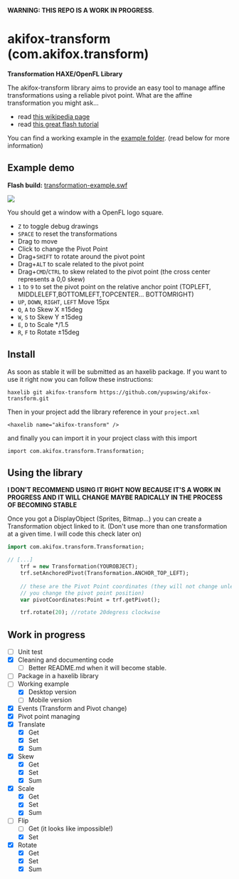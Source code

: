 **WARNING: THIS REPO IS A WORK IN PROGRESS**.

# akifox-transform (com.akifox.transform)
**Transformation HAXE/OpenFL Library**

The akifox-transform library aims to provide an easy tool to manage affine transformations using a reliable pivot point.
What are the affine transformation you might ask...
- read <a href="http://en.wikipedia.org/wiki/Affine_transformation">this wikipedia page</a>
- read <a href="http://www.senocular.com/flash/tutorials/transformmatrix/">this great flash tutorial</a>

You can find a working example in the <a href="https://github.com/yupswing/akifox-transform/tree/master/example">example folder</a>. (read below for more information)

## Example demo

**Flash build:** <a href="https://dl.dropboxusercontent.com/u/683344/akifox/akifox-transform/transformation-example.swf">transformation-example.swf</a>

<img src="https://dl.dropboxusercontent.com/u/683344/akifox/akifox-transform/transformation-example.png"/>

You should get a window with a OpenFL logo square.
- <code>Z</code> to toggle debug drawings
- <code>SPACE</code> to reset the transformations
- Drag to move
- Click to change the Pivot Point
- Drag+<code>SHIFT</code> to rotate around the pivot point
- Drag+<code>ALT</code> to scale related to the pivot point
- Drag+<code>CMD</code>/<code>CTRL</code> to skew related to the pivot point (the cross center represents a 0,0 skew)
- <code>1</code> to <code>9</code> to set the pivot point on the relative anchor point (TOPLEFT, MIDDLELEFT,BOTTOMLEFT,TOPCENTER... BOTTOMRIGHT)
- <code>UP</code>, <code>DOWN</code>, <code>RIGHT</code>, <code>LEFT</code> Move 15px
- <code>Q</code>, <code>A</code> to Skew X ±15deg
- <code>W</code>, <code>S</code> to Skew Y ±15deg
- <code>E</code>, <code>D</code> to Scale */1.5
- <code>R</code>, <code>F</code> to Rotate ±15deg


## Install

As soon as stable it will be submitted as an haxelib package.
If you want to use it right now you can follow these instructions:

```
haxelib git akifox-transform https://github.com/yupswing/akifox-transform.git
```

Then in your project add the library reference in your ```project.xml```

```
<haxelib name="akifox-transform" />
```

and finally you can import it in your project class with this import
```
import com.akifox.transform.Transformation;
```


## Using the library
**I DON'T RECOMMEND USING IT RIGHT NOW BECAUSE IT'S A WORK IN PROGRESS AND IT WILL CHANGE MAYBE RADICALLY IN THE PROCESS OF BECOMING STABLE**

Once you got a DisplayObject (Sprites, Bitmap...) you can create a Transformation object linked to it.
(Don't use more than one transformation at a given time. I will code this check later on)

````haxe
import com.akifox.transform.Transformation;

// [...]
    trf = new Transformation(YOUROBJECT);
    trf.setAnchoredPivot(Transformation.ANCHOR_TOP_LEFT);
                               
    // these are the Pivot Point coordinates (they will not change unless
    // you change the pivot point position)
    var pivotCoordinates:Point = trf.getPivot();

    trf.rotate(20); //rotate 20degress clockwise
````

## Work in progress
- [ ] Unit test
- [x] Cleaning and documenting code
  - [ ] Better README.md when it will become stable.
- [ ] Package in a haxelib library
- [ ] Working example
  - [x] Desktop version
  - [ ] Mobile version
- [x] Events (Transform and Pivot change)
- [x] Pivot point managing
- [x] Translate
  - [x] Get
  - [x] Set
  - [x] Sum
- [x] Skew
  - [x] Get
  - [x] Set 
  - [x] Sum
- [x] Scale
  - [x] Get
  - [x] Set 
  - [x] Sum
- [ ] Flip
  - [ ] Get (it looks like impossible!)
  - [x] Set 
- [x] Rotate
  - [x] Get
  - [x] Set 
  - [x] Sum
